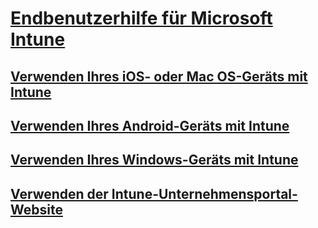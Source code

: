 # [Endbenutzerhilfe für Microsoft Intune]()
## [Verwenden Ihres iOS- oder Mac OS-Geräts mit Intune](using-your-ios-or-mac-os-x-device-with-intune.md)
## [Verwenden Ihres Android-Geräts mit Intune](using-your-android-device-with-intune.md)
## [Verwenden Ihres Windows-Geräts mit Intune](using-your-windows-device-with-intune.md)
## [Verwenden der Intune-Unternehmensportal-Website](using-the-intune-company-portal-website.md)


<!--HONumber=May16_HO1-->


